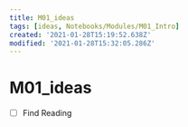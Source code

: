 ```yaml
---
title: M01_ideas
tags: [ideas, Notebooks/Modules/M01_Intro]
created: '2021-01-28T15:19:52.638Z'
modified: '2021-01-28T15:32:05.286Z'
---
```


# M01_ideas

- [ ] Find Reading

